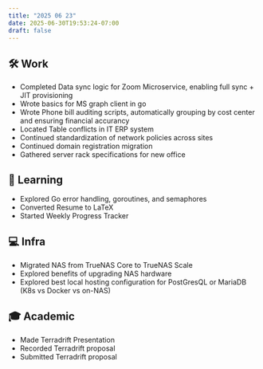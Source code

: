 ```yaml
---
title: "2025 06 23"
date: 2025-06-30T19:53:24-07:00
draft: false
---
```


## 🛠️ Work
- Completed Data sync logic for Zoom Microservice, enabling full sync + JIT provisioning
- Wrote basics for MS graph client in go
- Wrote Phone bill auditing scripts, automatically grouping by cost center and ensuring financial accurancy
- Located Table conflicts in IT ERP system
- Continued standardization of network policies across sites
- Continued domain registration migration
- Gathered server rack specifications for new office

## 🧠 Learning
- Explored Go error handling, goroutines, and semaphores
- Converted Resume to LaTeX
- Started Weekly Progress Tracker

## 💻 Infra
- Migrated NAS from TrueNAS Core to TrueNAS Scale
- Explored benefits of upgrading NAS hardware
- Explored best local hosting configuration for PostGresQL or MariaDB (K8s vs Docker vs on-NAS)

## 🎓 Academic
- Made Terradrift Presentation
- Recorded Terradrift proposal
- Submitted Terradrift proposal
